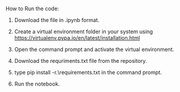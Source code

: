 How to Run the code:

1. Download the file in .ipynb format.

2. Create a virtual environment folder in your system 
using https://virtualenv.pypa.io/en/latest/installation.html

3. Open the command prompt and activate the virtual environment.

4. Download the  requriments.txt file from the repository.

5. type pip install -r.\requirements.txt in the command prompt.

6. Run the notebook.
